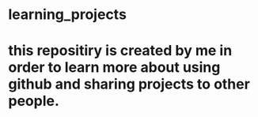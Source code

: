 # learning_projects
# this repositiry is created by me in order to learn more about using github and sharing projects to other people.
